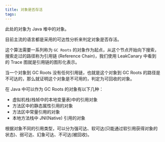 ```yaml
---
title: 对象是否存活
tags:
---
```


此处的对象为 Java 堆中的对象。


目前主流的语言都是采用的可达性分析来判定对象是否存活。

这个算法需要一系列称为 `GC Roots` 的对象作为起点，从这个节点开始向下搜索，搜索走过的路径称为引用链 (Reference Chain)，我们使用 LeakCanary 中看到的 Trace 图就是引用链的图形化表示。

当一个对象到 GC Roots 没有任何引用链，也就是这个对象到 GC Roots 的路径是不可达的，那么就证明这个对象是不可用的，判定为可回收的对象。


在 Java 中可以作为 GC Roots 的对象有以下几种：

* 虚拟机栈(栈帧中的本地变量表)中的引用对象
* 方法区中的静态属性引用的对象
* 方法区中常量引用的对象
* 本地方法栈中 JNI(Native) 引用的对象



根据对象不同的引用类型，可以分为强可达、软可达(只能通过软引用获得对象的状态)、弱可达、幻象可达、不可达(被回收)。